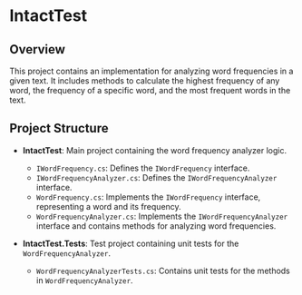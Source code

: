 # IntactTest

## Overview

This project contains an implementation for analyzing word frequencies in a given text. It includes methods to calculate the highest frequency of any word, the frequency of a specific word, and the most frequent words in the text.

## Project Structure

- **IntactTest**: Main project containing the word frequency analyzer logic.
  - `IWordFrequency.cs`: Defines the `IWordFrequency` interface.
  - `IWordFrequencyAnalyzer.cs`: Defines the `IWordFrequencyAnalyzer` interface.
  - `WordFrequency.cs`: Implements the `IWordFrequency` interface, representing a word and its frequency.
  - `WordFrequencyAnalyzer.cs`: Implements the `IWordFrequencyAnalyzer` interface and contains methods for analyzing word frequencies.

- **IntactTest.Tests**: Test project containing unit tests for the `WordFrequencyAnalyzer`.
  - `WordFrequencyAnalyzerTests.cs`: Contains unit tests for the methods in `WordFrequencyAnalyzer`.
